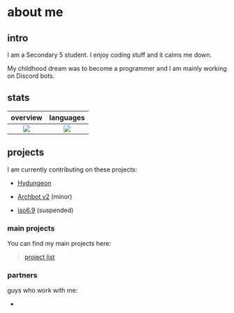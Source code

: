 # about me

## intro

<p> I am a Secondary 5 student. I enjoy coding stuff and it calms me down. </p>
<p> My childhood dream was to become a programmer and I am mainly working on Discord bots. </p>

## stats

overview                   |languages
:-------------------------:|:-------------------------:
![](https://github-readme-stats.vercel.app/api?username=archisha69&show_icons=true&hide_border=true&line_height=20&title_color=3de6e6&icon_color=1da998&show_owner=true&theme=dark)   |  ![](https://github-readme-stats.vercel.app/api/top-langs/?username=archisha69&hide_border=true&title_color=3de6e6&layout=compact&langs_count=3&theme=dark)

## projects

<p> I am currently contributing on these projects: </p>

+ [Hydungeon](https://github.com/thatOneArchUser/hydungeon)

+ [Archbot v2](https://github.com/thatOneArchUser/cpp-discord-bot) (minor)

+ [iso6.9](https://github.com/PyBotDevs/iso6.9-python) (suspended)

### main projects

<p> You can find my main projects here: </p>

> [project list](https://github.com/stars/archisha69/lists/main)

### partners

<p> guys who work with me: </p>

+ 
